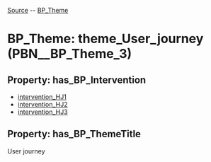 [Source](https://github.com/mm80843/T3.5/blob/main/docs/index.md) -- [BP_Theme](https://github.com/mm80843/T3.5/tree/main/docs/BP_Theme/index.md) 

# BP_Theme: __theme_User_journey__ (PBN__BP_Theme_3)

## Property: has_BP_Intervention

* [intervention_HJ1](https://github.com/mm80843/T3.5/blob/main/docs/BP/PBN__BP_Intervention_17.md)
* [intervention_HJ2](https://github.com/mm80843/T3.5/blob/main/docs/BP/PBN__BP_Intervention_18.md)
* [intervention_HJ3](https://github.com/mm80843/T3.5/blob/main/docs/BP/PBN__BP_Intervention_19.md)

## Property: has_BP_ThemeTitle

User journey


